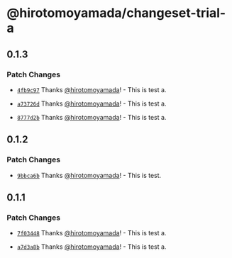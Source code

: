 # @hirotomoyamada/changeset-trial-a

## 0.1.3

### Patch Changes

- [`4fb9c97`](https://github.com/hirotomoyamada/changesets-trial/commit/4fb9c97503c2b2986ef2e2948f345dab203f3117) Thanks [@hirotomoyamada](https://github.com/hirotomoyamada)! - This is test a.

- [`a73726d`](https://github.com/hirotomoyamada/changesets-trial/commit/a73726dda86ccf97b04b99e131cf4bed75b524bc) Thanks [@hirotomoyamada](https://github.com/hirotomoyamada)! - This is test a.

- [`8777d2b`](https://github.com/hirotomoyamada/changesets-trial/commit/8777d2bd90979dfb45f205f86f60a46397995897) Thanks [@hirotomoyamada](https://github.com/hirotomoyamada)! - This is test a.

## 0.1.2

### Patch Changes

- [`9bbca6b`](https://github.com/hirotomoyamada/changesets-trial/commit/9bbca6b58af1296a363c2046e36521775af6a183) Thanks [@hirotomoyamada](https://github.com/hirotomoyamada)! - This is test.

## 0.1.1

### Patch Changes

- [`7f03448`](https://github.com/hirotomoyamada/changesets-trial/commit/7f034482eb4980c3f74789a7b96eb39feb38514f) Thanks [@hirotomoyamada](https://github.com/hirotomoyamada)! - This is test a.

- [`a7d3a8b`](https://github.com/hirotomoyamada/changesets-trial/commit/a7d3a8b90fe44d5c535e4d3ded0246bcffa84990) Thanks [@hirotomoyamada](https://github.com/hirotomoyamada)! - This is test a.
